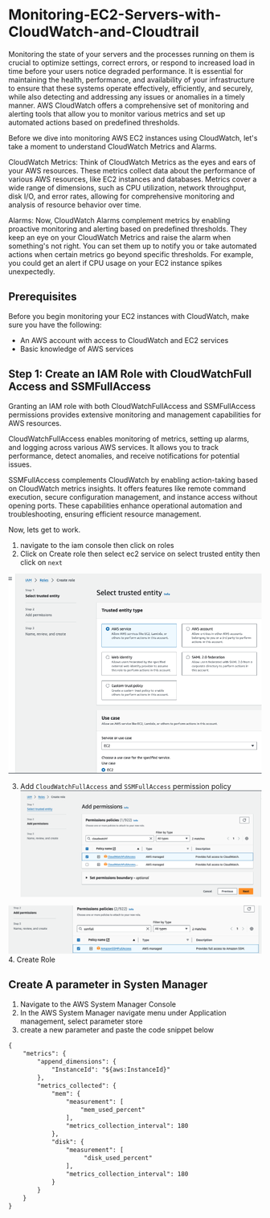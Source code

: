 # Monitoring-EC2-Servers-with-CloudWatch-and-Cloudtrail

Monitoring the state of your servers and the processes running on them is crucial to optimize settings, correct errors, or respond to increased load in time before your users notice degraded performance. It is essential for maintaining the health, performance, and availability of your infrastructure to ensure that these systems operate effectively, efficiently, and securely, while also detecting and addressing any issues or anomalies in a timely manner. AWS CloudWatch offers a comprehensive set of monitoring and alerting tools that allow you to monitor various metrics and set up automated actions based on predefined thresholds.

Before we dive into monitoring AWS EC2 instances using CloudWatch, let's take a moment to understand CloudWatch Metrics and Alarms.

CloudWatch Metrics: Think of CloudWatch Metrics as the eyes and ears of your AWS resources. These metrics collect data about the performance of various AWS resources, like EC2 instances and databases. Metrics cover a wide range of dimensions, such as CPU utilization, network throughput, disk I/O, and error rates, allowing for comprehensive monitoring and analysis of resource behavior over time.

Alarms: Now, CloudWatch Alarms complement metrics by enabling proactive monitoring and alerting based on predefined thresholds. They keep an eye on your CloudWatch Metrics and raise the alarm when something's not right. You can set them up to notify you or take automated actions when certain metrics go beyond specific thresholds. For example, you could get an alert if CPU usage on your EC2 instance spikes unexpectedly.

## Prerequisites
Before you begin monitoring your EC2 instances with CloudWatch, make sure you have the following:

- An AWS account with access to CloudWatch and EC2 services
- Basic knowledge of AWS services

## Step 1: Create an IAM Role with CloudWatchFull Access and SSMFullAccess

Granting an IAM role with both CloudWatchFullAccess and SSMFullAccess permissions provides extensive monitoring and management capabilities for AWS resources.

CloudWatchFullAccess enables monitoring of metrics, setting up alarms, and logging across various AWS services. It allows you to track performance, detect anomalies, and receive notifications for potential issues.

SSMFullAccess complements CloudWatch by enabling action-taking based on CloudWatch metrics insights. It offers features like remote command execution, secure configuration management, and instance access without opening ports. These capabilities enhance operational automation and troubleshooting, ensuring efficient resource management.

Now, lets get to work.

1. navigate to the iam console then click on roles
2. Click on Create role then select ec2 service on select trusted entity then click on `next`

![ec2-role](images/ec2role.png)

3. Add `CloudWatchFullAccess` and `SSMFullAccess` permission policy
![cwpolicy](images/cwpolicy.png)

![ssmpolicy](images/ssmpolicy.png)
4. Create Role

## Create A parameter in Systen Manager
1. Navigate to the AWS System Manager Console
2. In the AWS System Manager navigate menu under Application management, select parameter store
3. create a new parameter and paste the code snippet below
```
{
	"metrics": {
		"append_dimensions": {
			"InstanceId": "${aws:InstanceId}"
		},
		"metrics_collected": {
			"mem": {
				"measurement": [
					"mem_used_percent"
				],
				"metrics_collection_interval": 180
			},
            "disk": {
				"measurement": [
                     "disk_used_percent"
				],
				"metrics_collection_interval": 180
			}
		}
	}
}
```

